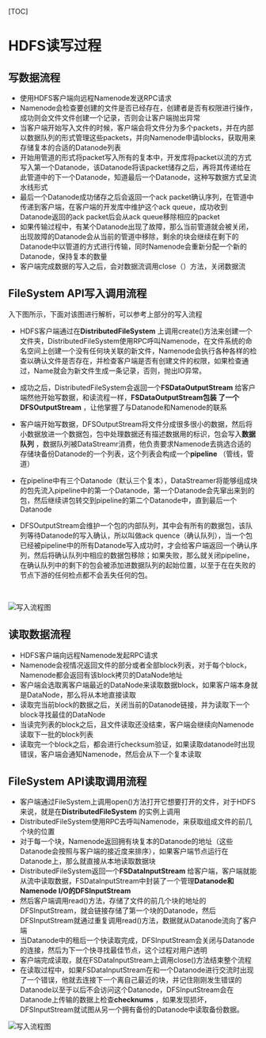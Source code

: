 [TOC]

# HDFS读写过程

## 写数据流程

- 使用HDFS客户端向远程Namenode发送RPC请求
- Namenode会检查要创建的文件是否已经存在，创建者是否有权限进行操作，成功则会文件文件创建一个记录，否则会让客户端抛出异常
- 当客户端开始写入文件的时候，客户端会将文件分为多个packets，并在内部以数据队列的形式管理这些packets，并向Namenode申请blocks，获取用来存储复本的合适的Datanode列表
- 开始用管道的形式将packet写入所有的复本中，开发库将packet以流的方式写入第一个Datanode，该Datanode将该packet储存之后，再将其传递给在此管道中的下一个Datanode，知道最后一个Datanode，这种写数据方式呈流水线形式
- 最后一个Datanode成功储存之后会返回一个ack packet确认序列，在管道中传递到客户端，在客户端的开发库中维护这个ack queue，成功收到Datanode返回的ack packet后会从ack queue移除相应的packet
- 如果传输过程中，有某个Datanode出现了故障，那么当前管道就会被关闭，出现故障的Datanode会从当前的管道中移除，剩余的块会继续在剩下的Datanode中以管道的方式进行传输，同时Namenode会重新分配一个新的Datanode，保持复本的数量
- 客户端完成数据的写入之后，会对数据流调用close（）方法，关闭数据流

##  FileSystem API写入调用流程

入下图所示，下面对该图进行解析，可以参考上部分的写入流程

- HDFS客户端通过在**DistributedFileSystem** 上调用create()方法来创建一个文件夹，DistributedFileSystem使用RPC呼叫Namenode，在文件系统的命名空间上创建一个没有任何块关联的新文件，Namenode会执行各种各样的检查以确认文件是否存在，并检查客户端是否有创建文件的权限，如果检查通过，Name就会为新文件生成一条记录，否则，抛出IO异常。

- 成功之后，DistributedFileSystem会返回一个**FSDataOutputStream** 给客户端然他开始写数据，和读流程一样，**FSDataOutputStream包装 了一个DFSOutputStream** ，让他掌握了与Datanode和Namenode的联系

- 客户端开始写数据，DFSOutputStream将文件分成很多很小的数据，然后将小数据放进一个数据包，包中处理数据还有描述数据用的标识，包会写入**数据队列** ，数据队列被DataStreamr消费，他负责要求Namenode去挑选合适的存储块备份Datanode的一个列表，这个列表会构成一个**pipeline** （管线，管道）

- 在pipeline中有三个Datanode（默认三个复本），DataStreamer将能够组成块的包先流入pipeline中的第一个Datanode，第一个Datanode会先窜出来到的包，然后继续讲包转交到pipeline的第二个Datanode中，直到最后一个Datanode

- DFSOutputStream会维护一个包的内部队列，其中会有所有的数据包，该队列等待Datanode的写入确认，所以叫做ack quence（确认队列），当一个包已经被pipeline中的所有Datanode写入成功时，才会给客户端返回一个确认序列，然后将确认队列中相应的数据包移除；如果失败，那么就关闭pipeline，在确认队列中的剩下的包会被添加进数据队列的起始位置，以至于在在失败的节点下游的任何检点都不会丢失任何的包。

  ​

![写入流程图](D:\LZHROOT\大数据资料\学习笔记\Hdoop学习笔记\image\HDFS写入数据流程.png)



## 读取数据流程

- HDFS客户端向远程Namenode发起RPC请求
- Namenode会视情况返回文件的部分或者全部block列表，对于每个block，Namenode都会返回有该block拷贝的DataNode地址
- 客户端会选取离客户端最近的DataNode来读取数据block，如果客户端本身就是DataNode，那么将从本地直接读取
- 读取完当前block的数据之后，关闭当前的Datanode链接，并为读取下一个block寻找最佳的DataNode
- 当读完列表的block之后，且文件读取还没结束，客户端会继续向Namenode读取下一批的block列表
- 读取完一个block之后，都会进行checksum验证，如果读取datanode时出现错误，客户端会通知Namenode，然后会从下一个复本读取



##  FileSystem API读取调用流程

- 客户端通过FileSystem上调用open()方法打开它想要打开的文件，对于HDFS来说，就是在**DistributedFileSystem** 的实例上调用
- DistributedFileSystem使用RPC去呼叫Namenode，来获取组成文件的前几个块的位置
- 对于每一个块，Namenode返回拥有块复本的Datanode的地址（这些Datanode会按照与客户端的接近度来排序），如果客户端节点运行在Datanode上，那么就直接从本地读取数据块
- DistributedFileSystem返回一个**FSDataInputStream** 给客户端，客户端就能从流中读取数据，FSDataInputStream中封装了一个管理**Datanode和Namenode I/O的DFSInputStream** 
- 然后客户端调用read()方法，存储了文件的前几个块的地址的DFSInputStream，就会链接存储了第一个块的Datanode，然后DFSInputStream就通过重复调用read()方法，数据就从Datanode流向了客户端
- 当Datanode中的租后一个快读取完成，DFSInputStream会关闭与Datanode的连接，然后为下一个快寻找最佳节点，这个过程对用户透明
- 客户端完成读取，就在FSDataInputStream上调用close()方法结束整个流程
- 在读取过程中，如果FSDataInputStream在和一个Datanode进行交流时出现了一个错误，他就去连接下一个离自己最近的块，并记住刚刚发生错误的Datanode以至于以后不会访问这个Datanode，DFSInputStream会在Datanode上传输的数据上检查**checknums** ，如果发现损坏，DFSInputStream就试图从另一个拥有备份的Datanode中读取备份数据。

![写入流程图](D:\LZHROOT\大数据资料\学习笔记\Hdoop学习笔记\image\HDFS读取数据流程.png)
